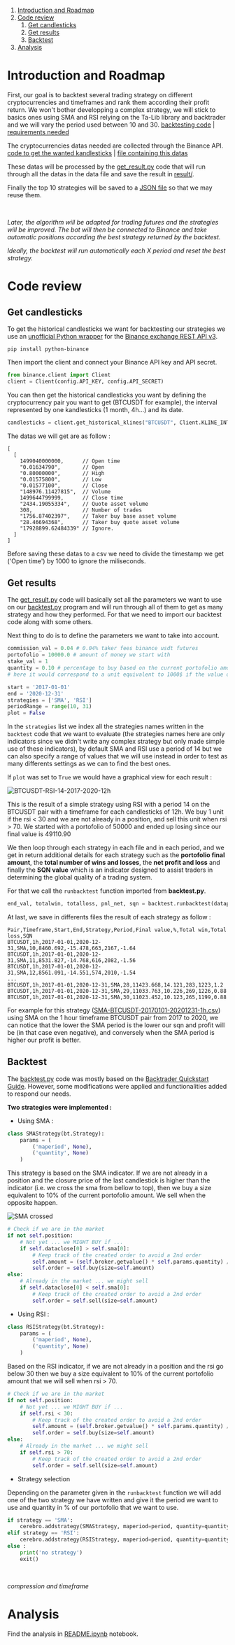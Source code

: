 1. [Introduction and Roadmap](#introduction)
2. [Code review](#review)
    1. [Get candlesticks](#getdata)
    2. [Get results](#getresults)
    3. [Backtest](#backtest)
3. [Analysis](#analysis)


# Introduction and Roadmap <a name="introduction"></a>

First, our goal is to backtest several trading strategy on different cryptocurrencies and timeframes and rank them according their profit return. We won't bother developping a complex strategy, we will stick to basics ones using SMA and RSI relying on the Ta-Lib library and backtrader and we will vary the period used between 10 and 30. [backtesting code](backtest.py) | [requirements needed](requirements.txt)

The cryptocurrencies datas needed are collected through the Binance API. [code to get the wanted kandlesticks](get_data.py) | [file containing this datas](data/)

These datas will be processed by the [get_result.py](get_result.py) code that will run through all the datas in the data file and save the result in [result/](result/).

Finally the top 10 strategies will be saved to a [JSON file](top10sqn.json) so that we may reuse them.

&nbsp;

*Later, the algorithm will be adapted for trading futures and the strategies will be improved. The bot will then be connected to Binance and take automatic positions according the best strategy returned by the backtest.*

*Ideally, the backtest will run automatically each X period and reset the best strategy.*


# Code review <a name="review"></a>

## Get candlesticks <a name="getdata"></a>

To get the historical candlesticks we want for backtesting our strategies we use an [unofficial Python wrapper](https://python-binance.readthedocs.io/en/latest/) for the [Binance exchange REST API v3](https://github.com/binance/binance-spot-api-docs).

```
pip install python-binance
```

Then import the client and connect your Binance API key and API secret.

```python
from binance.client import Client
client = Client(config.API_KEY, config.API_SECRET)
```

You can then get the historical candlesticks you want by defining the cryptocurrency pair you want to get (BTCUSDT for example), the interval represented by one kandlesticks (1 month, 4h...) and its date.

```python
candlesticks = client.get_historical_klines("BTCUSDT", Client.KLINE_INTERVAL_4HOUR, "1 Jan, 2017", "25 Dec, 2020")
```

The datas we will get are as follow :

```
[
  [
    1499040000000,      // Open time
    "0.01634790",       // Open
    "0.80000000",       // High
    "0.01575800",       // Low
    "0.01577100",       // Close
    "148976.11427815",  // Volume
    1499644799999,      // Close time
    "2434.19055334",    // Quote asset volume
    308,                // Number of trades
    "1756.87402397",    // Taker buy base asset volume
    "28.46694368",      // Taker buy quote asset volume
    "17928899.62484339" // Ignore.
  ]
]
```

Before saving these datas to a csv we need to divide the timestamp we get ('Open time') by 1000 to ignore the miliseconds.


## Get results <a name="getresults"></a>

The [get_result.py](get_result.py) code will basically set all the parameters we want to use on our [backtest.py](backtest.py) program and will run through all of them to get as many strategy and how they performed. For that we need to import our backtest code along with some others.

Next thing to do is to define the parameters we want to take into account.

```python
commission_val = 0.04 # 0.04% taker fees binance usdt futures
portofolio = 10000.0 # amount of money we start with
stake_val = 1
quantity = 0.10 # percentage to buy based on the current portofolio amount
# here it would correspond to a unit equivalent to 1000$ if the value of our portofolio didn't change

start = '2017-01-01'
end = '2020-12-31'
strategies = ['SMA', 'RSI']
periodRange = range(10, 31)
plot = False
```

In the ```strategies``` list we index all the strategies names written in the ```backtest``` code that we want to evaluate (the strategies names here are only indicators since we didn't write any complex strategy but only made simple use of these indicators), by default SMA and RSI use a period of 14 but we can also specify a range of values that we will use instead in order to test as many differents settings as we can to find the best ones.

If ```plot``` was set to ```True``` we would have a graphical view for each result :

![BTCUSDT-RSI-14-2017-2020-12h](./README_files/BTCUSDT-RSI-14-2017-2020-12h.png "BTCUSDT-RSI-14-2017-2020-12h")

This is the result of a simple strategy using RSI with a period 14 on the BTCUSDT pair with a timeframe for each candlesticks of 12h. We buy 1 unit if the rsi < 30 and we are not already in a position, and sell this unit when rsi > 70. We started with a portofolio of 50000 and ended up losing since our final value is 49110.90


We then loop through each strategy in each file and in each period, and we get in return additional details for each strategy such as the **portofolio final amount**, the **total number of wins and losses**, the **net profit and loss** and finally the **SQN value** which is an indicator designed to assist traders in determining the global quality of a trading system.

For that we call the ```runbacktest``` function imported from **backtest.py**.

```python
end_val, totalwin, totalloss, pnl_net, sqn = backtest.runbacktest(datapath, start, end, period, strategy, commission_val, portofolio, stake_val, quantity, plot)
```

At last, we save in differents files the result of each strategy as follow :

```
Pair,Timeframe,Start,End,Strategy,Period,Final value,%,Total win,Total loss,SQN
BTCUSDT,1h,2017-01-01,2020-12-31,SMA,10,8460.692,-15.478,663,2167,-1.64
BTCUSDT,1h,2017-01-01,2020-12-31,SMA,11,8531.827,-14.768,616,2082,-1.56
BTCUSDT,1h,2017-01-01,2020-12-31,SMA,12,8561.091,-14.551,574,2010,-1.54
...
BTCUSDT,1h,2017-01-01,2020-12-31,SMA,28,11423.668,14.121,283,1223,1.2
BTCUSDT,1h,2017-01-01,2020-12-31,SMA,29,11033.763,10.226,269,1226,0.88
BTCUSDT,1h,2017-01-01,2020-12-31,SMA,30,11023.452,10.123,265,1199,0.88
```

For example for this strategy ([SMA-BTCUSDT-20170101-20201231-1h.csv](result/SMA-BTCUSDT-20170101-20201231-1h.csv)) using SMA on the 1 hour timeframe BTCUSDT pair from 2017 to 2020, we can notice that the lower the SMA period is the lower our sqn and profit will be (in that case even negative), and conversely when the SMA period is higher our profit is better.


## Backtest <a name="backtest"></a>

The [backtest.py](backtest.py) code was mostly based on the [Backtrader Quickstart Guide](https://www.backtrader.com/docu/quickstart/quickstart/). However, some modifications were applied and functionalities added to respond our needs.

**Two strategies were implemented :**

* Using SMA :

```python
class SMAStrategy(bt.Strategy):
    params = (
        ('maperiod', None),
        ('quantity', None)
    )
```

This strategy is based on the SMA indicator. If we are not already in a position and the closure price of the last candlestick is higher than the indicator (i.e. we cross the sma from bellow to top), then we buy a size equivalent to 10% of the current portofolio amount. We sell when the opposite happen.

![SMA crossed](./README_files/crossSMA.png "SMA crossed")

```python
# Check if we are in the market
if not self.position:
    # Not yet ... we MIGHT BUY if ...
    if self.dataclose[0] > self.sma[0]:
        # Keep track of the created order to avoid a 2nd order
        self.amount = (self.broker.getvalue() * self.params.quantity) / self.dataclose[0]
        self.order = self.buy(size=self.amount)
else:
    # Already in the market ... we might sell
    if self.dataclose[0] < self.sma[0]:
        # Keep track of the created order to avoid a 2nd order
        self.order = self.sell(size=self.amount)
```

* Using RSI :

```python
class RSIStrategy(bt.Strategy):
    params = (
        ('maperiod', None),
        ('quantity', None)
    )
```

Based on the RSI indicator, if we are not already in a position and the rsi go below 30 then we buy a size equivalent to 10% of the current portofolio amount that we will sell when rsi > 70.

```python
# Check if we are in the market
if not self.position:
    # Not yet ... we MIGHT BUY if ...
    if self.rsi < 30:
        # Keep track of the created order to avoid a 2nd order
        self.amount = (self.broker.getvalue() * self.params.quantity) / self.dataclose[0]
        self.order = self.buy(size=self.amount)
else:
    # Already in the market ... we might sell
    if self.rsi > 70:
        # Keep track of the created order to avoid a 2nd order
        self.order = self.sell(size=self.amount)
```

* Strategy selection

Depending on the parameter given in the ```runbacktest``` function we will add one of the two strategy we have written and give it the period we want to use and quantity in % of our portofolio that we want to use.

```python
if strategy == 'SMA':
    cerebro.addstrategy(SMAStrategy, maperiod=period, quantity=quantity)
elif strategy == 'RSI':
    cerebro.addstrategy(RSIStrategy, maperiod=period, quantity=quantity)
else :
    print('no strategy')
    exit()
```

&nbsp;

*compression and timeframe*


# Analysis <a name="analysis"></a>

Find the analysis in [README.ipynb](README.ipynb) notebook.